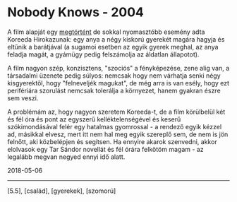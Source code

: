 # Nobody Knows - 2004

A film alapját egy [megtörtént](https://en.wikipedia.org/wiki/Sugamo_child_abandonment_case) de sokkal nyomasztóbb esemény adta Koreeda Hirokazunak: egy anya a négy kiskorú gyerekét magára hagyja és eltűnik a barátjával (a sugamoi esetben az egyik gyerek meghal, az anya feladja magát, a gyámügy pedig felszámolja az áldatlan állapotot).

A film nagyon szép, konzisztens, "szociós" a fényképezése, zene alig van, a társadalmi üzenete pedig súlyos: nemcsak hogy nem várhatja senki négy kisgyerektől, hogy "felneveljék magukat", de még arra is van esély, hogy ezt perifériára szorulást nemcsak tolerálja a környezet, hanem gyakran észre sem veszi.

A problémám az, hogy nagyon szeretem Koreeda-t, de a film körülbelül két és fél óra és pont az egyszerű kelléktelenségével és keserű szókimondásával felér egy hatalmas gyomrossal - a rendező egyik kézzel ad, másikkal elvesz, mert itt nem hal meg egyik szereplő sem, de nem is jön felnőtt, aki közbelépjen és segítsen. Ha ennyire akarok szenvedni, akkor elolvasok egy Tar Sándor novellát és fél órára felkötöm magam - az legalább megvan negyed ennyi idő alatt.

2018-05-06

----

[5.5], [család], [gyerekek], [szomorú]

